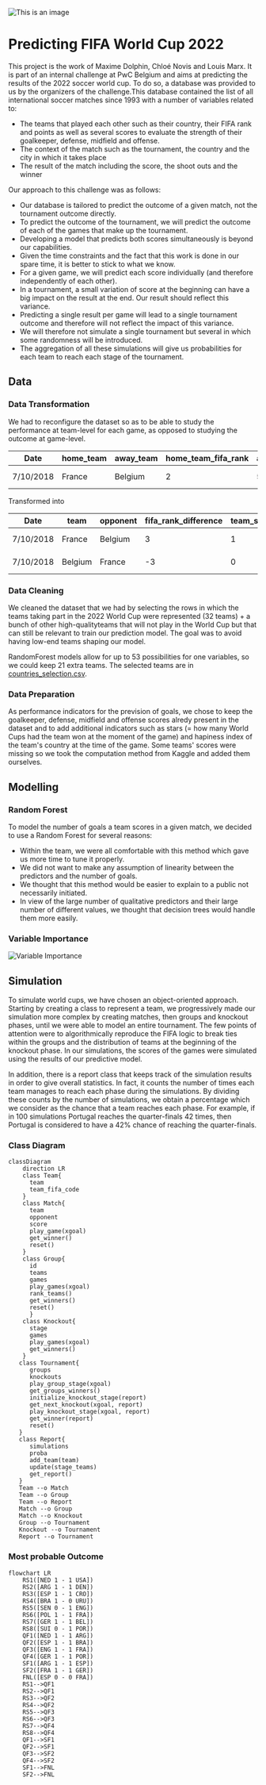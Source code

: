 ![This is an image](https://www.jumpdesign.co.uk/wp-content/uploads/2021/02/BANNER-LOGO.jpg)

# Predicting FIFA World Cup 2022

This project is the work of Maxime Dolphin, Chloé Novis and Louis Marx. It is part of an internal challenge at PwC Belgium and aims at predicting the results of the 2022 soccer world cup. To do so, a database was provided to us by the organizers of the challenge.This database contained the list of all international soccer matches since 1993 with a number of variables related to:
- The teams that played each other such as their country, their FIFA rank and points as well as several scores to evaluate the strength of their goalkeeper, defense, midfield and offense.
- The context of the match such as the tournament, the country and the city in which it takes place
- The result of the match including the score, the shoot outs and the winner

Our approach to this challenge was as follows:
- Our database is tailored to predict the outcome of a given match, not the tournament outcome directly.
- To predict the outcome of the tournament, we will predict the outcome of each of the games that make up the tournament.
- Developing a model that predicts both scores simultaneously is beyond our capabilities.
- Given the time constraints and the fact that this work is done in our spare time, it is better to stick to what we know.
- For a given game, we will predict each score individually (and therefore independently of each other).
- In a tournament, a small variation of score at the beginning can have a big impact on the result at the end. Our result should reflect this variance.
- Predicting a single result per game will lead to a single tournament outcome and therefore will not reflect the impact of this variance.
- We will therefore not simulate a single tournament but several in which some randomness will be introduced.
- The aggregation of all these simulations will give us probabilities for each team to reach each stage of the tournament.

## Data

### Data Transformation

We had to reconfigure the dataset so as to be able to study the performance at team-level for each game, as opposed to studying the outcome at game-level.

| Date      | home_team | away_team | home_team_fifa_rank | away_team_fifa_rank | home_team_score | away_team_score | tournament     | neutral_location |
| --------- | --------- | --------- | ------------------- | ------------------- | --------------- | --------------- | -------------- | ---------------- |
| 7/10/2018 | France    | Belgium   | 2                   | 5                   | 1               | 0               | FIFA World Cup | TRUE             |

Transformed into

| Date      | team    | opponent | fifa_rank_difference | team_score | tournament     | team_hosting | opponent_hosting |
| --------- | ------- | -------- | -------------------- | ---------- | -------------- | ------------ | ---------------- |
| 7/10/2018 | France  | Belgium  | 3                    | 1          | FIFA World Cup | False        | False            |
| 7/10/2018 | Belgium | France   | -3                   | 0          | FIFA World Cup | False        | False            |

### Data Cleaning

We cleaned the dataset that we had by selecting the rows in which the teams taking part in the 2022 World Cup were represented (32 teams) + a bunch of other high-qualityteams that will not play in the World Cup but that can still be relevant to train our prediction model. The goal was to avoid having low-end teams shaping our model.

RandomForest models allow for up to 53 possibilities for one variables, so we could keep 21 extra teams. The selected teams are in [countries_selection.csv](data-raw/countries_selection.csv).

### Data Preparation

As performance indicators for the prevision of goals, we chose to keep the goalkeeper, defense, midfield and offense scores alredy present in the dataset and to add additional indicators such as stars (= how many World Cups had the team won at the moment of the game) and hapiness index of the team's country at the time of the game. Some teams' scores were missing so we took the computation method from Kaggle and added them ourselves.

## Modelling

### Random Forest 

To model the number of goals a team scores in a given match, we decided to use a Random Forest for several reasons:
- Within the team, we were all comfortable with this method which gave us more time to tune it properly.
- We did not want to make any assumption of linearity between the predictors and the number of goals.
- We thought that this method would be easier to explain to a public not necessarily initiated.
- In view of the large number of qualitative predictors and their large number of different values, we thought that decision trees would handle them more easily.

### Variable Importance

![Variable Importance](outputs/varImpPlot.jpg)

## Simulation

To simulate world cups, we have chosen an object-oriented approach. Starting by creating a class to represent a team, we progressively made our simulation more complex by creating matches, then groups and knockout phases, until we were able to model an entire tournament. The few points of attention were to algorithmically reproduce the FIFA logic to break ties within the groups and the distribution of teams at the beginning of the knockout phase. In our simulations, the scores of the games were simulated using the results of our predictive model.

In addition, there is a report class that keeps track of the simulation results in order to give overall statistics. In fact, it counts the number of times each team manages to reach each phase during the simulations. By dividing these counts by the number of simulations, we obtain a percentage which we consider as the chance that a team reaches each phase. For example, if in 100 simulations Portugal reaches the quarter-finals 42 times, then Portugal is considered to have a 42% chance of reaching the quarter-finals.

### Class Diagram

```mermaid
classDiagram
    direction LR
    class Team{
      team
      team_fifa_code
    }
    class Match{
      team
      opponent
      score
      play_game(xgoal)
      get_winner()
      reset()
    }
    class Group{
      id
      teams
      games
      play_games(xgoal)
      rank_teams()
      get_winners()
      reset()
      }
    class Knockout{
      stage
      games
      play_games(xgoal)
      get_winners()
    }
   class Tournament{
      groups
      knockouts
      play_group_stage(xgoal)
      get_groups_winners()
      initialize_knockout_stage(report)
      get_next_knockout(xgoal, report)
      play_knockout_stage(xgoal, report)
      get_winner(report)
      reset()
   }
   class Report{
      simulations
      proba
      add_team(team)
      update(stage_teams)
      get_report()
   }
   Team --o Match
   Team --o Group
   Team --o Report
   Match --o Group
   Match --o Knockout
   Group --o Tournament
   Knockout --o Tournament
   Report --o Tournament
```

### Most probable Outcome

```mermaid
flowchart LR
    RS1([NED 1 - 1 USA])
    RS2([ARG 1 - 1 DEN])
    RS3([ESP 1 - 1 CRO])
    RS4([BRA 1 - 0 URU])
    RS5([SEN 0 - 1 ENG])
    RS6([POL 1 - 1 FRA])
    RS7([GER 1 - 1 BEL])
    RS8([SUI 0 - 1 POR])
    QF1([NED 1 - 1 ARG])
    QF2([ESP 1 - 1 BRA])
    QF3([ENG 1 - 1 FRA])
    QF4([GER 1 - 1 POR])
    SF1([ARG 1 - 1 ESP])
    SF2([FRA 1 - 1 GER])
    FNL([ESP 0 - 0 FRA])
    RS1-->QF1
    RS2-->QF1
    RS3-->QF2
    RS4-->QF2
    RS5-->QF3
    RS6-->QF3
    RS7-->QF4
    RS8-->QF4
    QF1-->SF1
    QF2-->SF1
    QF3-->SF2
    QF4-->SF2
    SF1-->FNL
    SF2-->FNL
```
